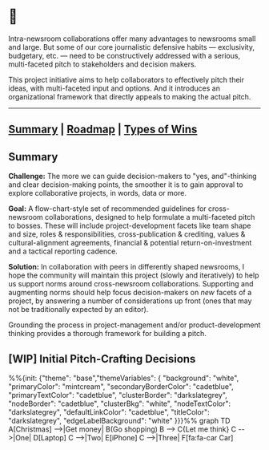 # 👋

Intra-newsroom collaborations offer many advantages to newsrooms small and large.  But some of our core journalistic defensive habits — exclusivity, budgetary, etc. — need to be constructively addressed with a serious, multi-faceted pitch to stakeholders and decision makers.

This project initiative aims to help collaborators to effectively pitch their ideas, with multi-faceted input and options.  And it introduces an organizational framework that directly appeals to making the actual pitch.

---
**[Summary](/)** | **[Roadmap](/roadmap.html)** | **[Types of Wins](/types-of-wins.md)**
---


## Summary

**Challenge:**  The more we can guide decision-makers to "yes, and"-thinking and clear decision-making points, the smoother it is to gain approval to explore collaborative projects, in words, data or more.

**Goal:**  A flow-chart-style set of recommended guidelines for cross-newsroom collaborations, designed to help formulate a multi-faceted pitch to bosses.  These will include project-development facets like team shape and size, roles & responsibilities, cross-publication & crediting, values & cultural-alignment agreements, financial & potential return-on-investment and a tactical reporting cadence.

**Solution:** In collaboration with peers in differently shaped newsrooms, I hope the community will maintain this project (slowly and iteratively) to help us support norms around cross-newsroom collaborations.  Supporting and augmenting norms should help focus decision-makers on _new_ facets of a project, by answering a number of considerations up front (ones that may not be traditionally expected by an editor).

Grounding the process in project-management and/or product-development thinking provides a thorough framework for building a pitch.

## [WIP] Initial Pitch-Crafting Decisions

<div class="mermaid">
%%{init: {"theme": "base","themeVariables": { "background": "white", "primaryColor": "mintcream", "secondaryBorderColor": "cadetblue", "primaryTextColor": "cadetblue", "clusterBorder": "darkslategrey", "nodeBorder": "cadetblue", "clusterBkg": "white", "nodeTextColor": "darkslategrey", "defaultLinkColor": "cadetblue", "titleColor": "darkslategrey", "edgeLabelBackground": "white" }}}%%
graph TD
  A[Christmas] -->|Get money| B(Go shopping)
  B --> C{Let me think}
  C -->|One| D[Laptop]
  C -->|Two| E[iPhone]
  C -->|Three| F[fa:fa-car Car]
</div>